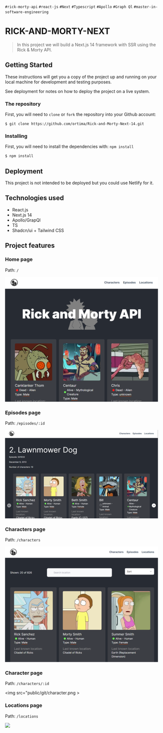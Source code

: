 `#rick-morty-api` `#react-js` `#Next` `#Typescript` `#Apollo` `#Graph Ql`
`#master-in-software-engineering`

# RICK-AND-MORTY-NEXT

> In this project we will build a Next.js 14 framework with SSR using the Rick & Morty API.

## Getting Started

These instructions will get you a copy of the project up and running on your
local machine for development and testing purposes.

See deployment for notes on how to deploy the project on a live system.

### The repository

First, you will need to `clone` or `fork` the repository into your Github
account:

```
$ git clone https://github.com/ortima/Rick-and-Morty-Next-14.git
```

### Installing

First, you will need to install the dependencies with: `npm install`

```sh
$ npm install
```

## Deployment

This project is not intended to be deployed but you could use Netlify for it.

## Technologies used

- React.js
- Next.js 14
- Apollo/GrapQl
- TS
- Shadcn/ui + Tailwind CSS

## Project features

### Home page

Path: `/`

<img src="public/git/home.png" >

### Episodes page

Path: `/episodes/:id`

<img src="public/git/episodes.png" >

### Characters page

Path: `/characters`

<img src="public/git/characters.png" >

### Character page

Path: `/characters/:id`

<img src="public/git/character.png >

### Locations page

Path: `/locations`

<img src="public/git/locations.png" >
